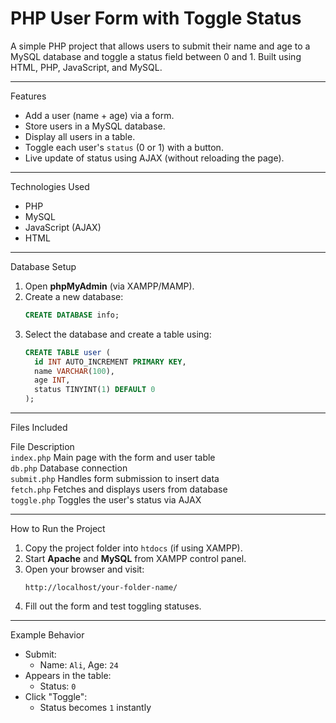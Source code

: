 # PHP User Form with Toggle Status

A simple PHP project that allows users to submit their name and age to a MySQL database and toggle a status field between 0 and 1. Built using HTML, PHP, JavaScript, and MySQL.

---

 Features

- Add a user (name + age) via a form.
- Store users in a MySQL database.
- Display all users in a table.
- Toggle each user's `status` (0 or 1) with a button.
- Live update of status using AJAX (without reloading the page).

---

 Technologies Used

- PHP
- MySQL
- JavaScript (AJAX)
- HTML

---

 Database Setup

1. Open **phpMyAdmin** (via XAMPP/MAMP).
2. Create a new database:
   ```sql
   CREATE DATABASE info;
   ```
3. Select the database and create a table using:
   ```sql
   CREATE TABLE user (
     id INT AUTO_INCREMENT PRIMARY KEY,
     name VARCHAR(100),
     age INT,
     status TINYINT(1) DEFAULT 0
   );
   ```

---

 Files Included

 File          Description                                
 `index.php`   Main page with the form and user table     
 `db.php`      Database connection                        
 `submit.php`  Handles form submission to insert data     
 `fetch.php`   Fetches and displays users from database   
 `toggle.php`  Toggles the user's status via AJAX         

---

 How to Run the Project

1. Copy the project folder into `htdocs` (if using XAMPP).
2. Start **Apache** and **MySQL** from XAMPP control panel.
3. Open your browser and visit:
   ```
   http://localhost/your-folder-name/
   ```
4. Fill out the form and test toggling statuses.

---

 Example Behavior

- Submit:
  - Name: `Ali`, Age: `24`
- Appears in the table:
  - Status: `0`
- Click "Toggle":
  - Status becomes `1` instantly



